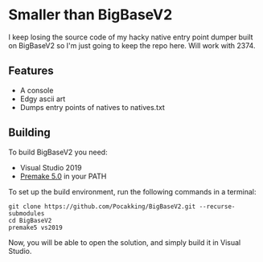 # Smaller than BigBaseV2
I keep losing the source code of my hacky native entry point dumper built on BigBaseV2 so I'm just going to keep the repo here.
Will work with 2374.

## Features
* A console
* Edgy ascii art
* Dumps entry points of natives to natives.txt

## Building
To build BigBaseV2 you need:
* Visual Studio 2019
* [Premake 5.0](https://premake.github.io/download.html) in your PATH

To set up the build environment, run the following commands in a terminal:
```dos
git clone https://github.com/Pocakking/BigBaseV2.git --recurse-submodules
cd BigBaseV2
premake5 vs2019
```
Now, you will be able to open the solution, and simply build it in Visual Studio.
